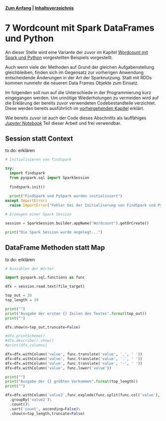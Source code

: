 #### [Zum Anfang](README.md "Hier gelangen Sie zur Startseite") | [Inhaltsverzeichnis](00_Inhaltsverzeichnis.md "Hier gelangen Sie zum Inhaltsverzeichnis")

# 7 Wordcount mit Spark DataFrames und Python

An dieser Stelle wird eine Variante der zuvor im Kapitel
[Wordcount mit Spark und Python](06_Wordcount_mit_Spark_und_Python.md "Beispiel einer realen Anwendung mit Spark und Python")
vorgestellten Beispiels vorgestellt.

Auch wenn viele der Methoden auf Grund der gleichen Aufgabenstellung gleichbleiben, finden sich im Gegensatz zur
vorherigen Anwendung entscheidende Änderungen in der Art der Sparknutzung. Statt mit RDDs kommen nunmehr die neueren
Data Frames Objekte zum Einsatz.

Im folgenden soll nun auf die Unterschiede in der Programmierung kurz eingegangen werden. Um unnötige Wiederholungen
zu vermeiden wird auf die Erklärung der bereits zuvor verwendeten Codebestandteile verzichtet. Diese werden bereits
ausführlich im
[vorhergehenden Kapitel](06_Wordcount_mit_Spark_und_Python.md "Beispiel einer realen Anwendung mit Spark und Python")
erklärt.

Wie bereits zuvor ist auch der Code dieses Abschnitts als lauffähiges  
[_Jupyter Notebook_](notebook/Wordcount_mit_Spark.ipynb "Zum Notebook")
Teil dieser Arbeit und frei verwendbar.

## Session statt Context

to do: erklären

```python
# Initialisieren von findspark

try: 
  import findspark
  from pyspark.sql import SparkSession
  
  findspark.init()
  
  print("FindSpark und PySpark wurden initialisiert")
except ImportError: 
  raise ImportError("Fehler bei der Initialiserung von FindSpark und PySpark")
```  

```python
# Erzeugen einer Spark Session

session = SparkSession.builder.appName("Wordcount").getOrCreate()

print("Die Spark Session wurde angelegt...")
```

## DataFrame Methoden statt Map

to do: erklären

```python
# Auszählen der Wörter

import pyspark.sql.functions as func

dfx = session.read.text(file_target)

top_out = 30
top_length = 30

print("")
print("Ausgabe der ersten {} Zeilen des Textes".format(top_out))
print("")

dfx.show(n=top_out,truncate=False)

#dfx.printSchema()
#dfx.describe().show()
#print(dfx.columns)

dfx=dfx.withColumn('value', func.translate('value', ',', ' '))
dfx=dfx.withColumn('value', func.translate('value', '.', ' '))
dfx=dfx.withColumn('value', func.translate('value', '-', ' '))
dfx=dfx.withColumn('value', func.lower('value'))

print("")
print("Ausgabe der {} größten Vorkommen".format(top_length))
print("")

dfx=dfx.withColumn('value2',func.explode(func.split(func.col('value'), ' ')))\
  .groupBy('value2')\
  .count()\
  .sort('count', ascending=False)\
  .show(n=top_length,truncate=False)
```  
